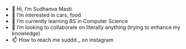 - 👋 Hi, I’m Sudhanva Masti
- 👀 I’m interested in cars, food
- 🌱 I’m currently learning BS in Computer Science
- 💞️ I’m looking to collaborate on literally anything (trying to enhance my knowledge)
- 📫 How to reach me suddd._ on instagram

<!---
Sud-m/Sud-m is a ✨ special ✨ repository because its `README.md` (this file) appears on your GitHub profile.
You can click the Preview link to take a look at your changes.
--->
